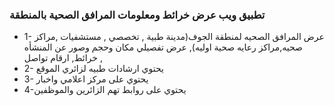 <div dir"rtl">
<h3> تطبيق ويب عرض خرائط ومعلومات المرافق الصحية بالمنطقة</h3>
<ul>
  <li>
1- عرض المرافق الصحيه لمنطقة الجوف(مدينة طبية , تخصصي , مستشفيات ,مراكز صحيه,مراكز رعايه صحية اوليه), عرض تفصيلي مكان وحجم وصور عن المنشأه
خرائط, ارقام تواصل , 
  </li>
  <li>
2- يحتوي ارشادات طبيه لزائري الموقع 
  </li>
  <li>
3- يحتوي على مركز اعلامي واخبار 
  </li>
  <li>
4-يحتوي على روابط تهم الزائرين والموظفين 
  </li>
</ul>
</div>
